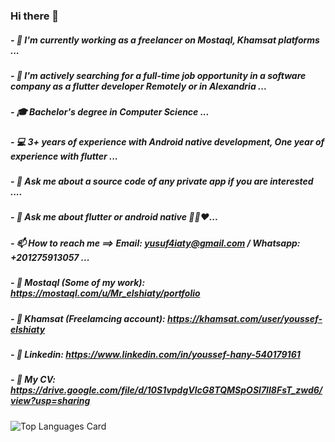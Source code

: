 ### Hi there 👋
##### - 💼 I'm currently working as a freelancer on Mostaql, Khamsat platforms ...
##### - 🔭 I'm actively searching for a full-time job opportunity in a software company as a flutter developer Remotely or in Alexandria ...
##### - 🎓 Bachelor's degree in Computer Science ...
##### - 💻 3+ years of experience with Android native development, One year of experience with flutter ...
##### - 💬 Ask me about a source code of any private app if you are interested ....
##### - 💬 Ask me about flutter or android native 👨‍💻❤️...
##### - 📫 How to reach me ==> Email: yusuf4iaty@gmail.com / Whatsapp: +201275913057 ...
##### - 📱 Mostaql (Some of my work): https://mostaql.com/u/Mr_elshiaty/portfolio
##### - 📱 Khamsat (Freelamcing account): https://khamsat.com/user/youssef-elshiaty
##### - 📃 Linkedin: https://www.linkedin.com/in/youssef-hany-540179161
##### - 📃 My CV: https://drive.google.com/file/d/10S1vpdgVlcG8TQMSpOSI7lI8FsT_zwd6/view?usp=sharing

![Top Languages Card](https://github-readme-stats.vercel.app/api/top-langs/?username=ElshiatyTube&layout=compact)

<!--
**ElshiatyTube/ElshiatyTube** is a ✨ _special_ ✨ repository because its `README.md` (this file) appears on your GitHub profile.

